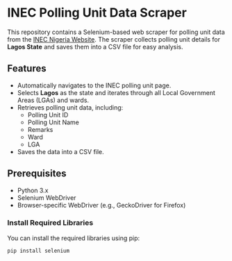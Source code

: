 # INEC Polling Unit Data Scraper

This repository contains a Selenium-based web scraper for polling unit data from the [INEC Nigeria Website](https://www.inecnigeria.org/?page_id=2526). The scraper collects polling unit details for **Lagos State** and saves them into a CSV file for easy analysis.

## Features

- Automatically navigates to the INEC polling unit page.
- Selects **Lagos** as the state and iterates through all Local Government Areas (LGAs) and wards.
- Retrieves polling unit data, including:
  - Polling Unit ID
  - Polling Unit Name
  - Remarks
  - Ward
  - LGA
- Saves the data into a CSV file.

## Prerequisites

- Python 3.x
- Selenium WebDriver
- Browser-specific WebDriver (e.g., GeckoDriver for Firefox)

### Install Required Libraries

You can install the required libraries using pip:

```bash
pip install selenium
